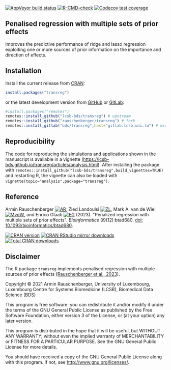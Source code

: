 
[![AppVeyor build status](https://ci.appveyor.com/api/projects/status/github/rauschenberger/transreg?svg=true)](https://ci.appveyor.com/project/rauschenberger/transreg)
[![R-CMD-check](https://github.com/rauschenberger/transreg/actions/workflows/R-CMD-check.yaml/badge.svg)](https://github.com/rauschenberger/transreg/actions/workflows/R-CMD-check.yaml)
[![Codecov test coverage](https://codecov.io/gh/rauschenberger/transreg/graph/badge.svg)](https://app.codecov.io/gh/rauschenberger/transreg)

## Penalised regression with multiple sets of prior effects

Improves the predictive performance of ridge and lasso regression exploiting one or more sources of prior information on the importance and direction of effects.

## Installation

Install the current release from
[CRAN](https://CRAN.R-project.org/package=transreg):

``` r
install.packages("transreg")
```

or the latest development version from [GitHub](https://github.com/lcsb-bds/transreg) or [GitLab](https://gitlab.lcsb.uni.lu/bds/transreg):

``` r
#install.packages("remotes")
remotes::install_github("lcsb-bds/transreg") # upstream
remotes::install_github("rauschenberger/transreg") # fork
remotes::install_gitlab("bds/transreg",host="gitlab.lcsb.uni.lu") # mirror
```

## Reproducibility

The code for reproducing the simulations and applications shown in the manuscript is available in a vignette (<https://lcsb-bds.github.io/transreg/articles/analysis.html>). After installing the package with `remotes::install_github("lcsb-bds/transreg",build_vignettes=TRUE)` and restarting R, the vignette can also be loaded with `vignette(topic="analysis",package="transreg")`.

## Reference

Armin Rauschenberger 
[![AR](https://info.orcid.org/wp-content/uploads/2019/11/orcid_16x16.png)](https://orcid.org/0000-0001-6498-4801),
Zied Landoulsi
[![ZL](https://info.orcid.org/wp-content/uploads/2019/11/orcid_16x16.png)](https://orcid.org/0000-0002-2327-3904),
Mark A. van de Wiel 
[![MvdW](https://info.orcid.org/wp-content/uploads/2019/11/orcid_16x16.png)](https://orcid.org/0000-0003-4780-8472),
and Enrico Glaab
[![EG](https://info.orcid.org/wp-content/uploads/2019/11/orcid_16x16.png)](https://orcid.org/0000-0003-3977-7469) (2023).
"Penalized regression with multiple sets of prior effects".
*Bioinformatics* 39(12):btad680. [doi: 10.1093/bioinformatics/btad680](https://doi.org/10.1093/bioinformatics/btad680).

[![CRAN version](https://www.r-pkg.org/badges/version/transreg)](https://CRAN.R-project.org/package=transreg)
[![CRAN RStudio mirror downloads](https://cranlogs.r-pkg.org/badges/transreg)](https://CRAN.R-project.org/package=transreg)
[![Total CRAN downloads](https://cranlogs.r-pkg.org/badges/grand-total/transreg)](https://CRAN.R-project.org/package=transreg)

## Disclaimer

The R package `transreg` implements penalised regression with multiple sources of prior effects ([Rauschenberger et al., 2023](https://doi.org/10.1093/bioinformatics/btad680)).

Copyright &copy; 2021 Armin Rauschenberger, University of Luxembourg, Luxembourg Centre for Systems Biomedicine (LCSB), Biomedical Data Science (BDS)

This program is free software: you can redistribute it and/or modify it under the terms of the GNU General Public License as published by the Free Software Foundation, either version 3 of the License, or (at your option) any later version.

This program is distributed in the hope that it will be useful, but WITHOUT ANY WARRANTY; without even the implied warranty of MERCHANTABILITY or FITNESS FOR A PARTICULAR PURPOSE. See the GNU General Public License for more details.

You should have received a copy of the GNU General Public License along with this program. If not, see <http://www.gnu.org/licenses/>.

